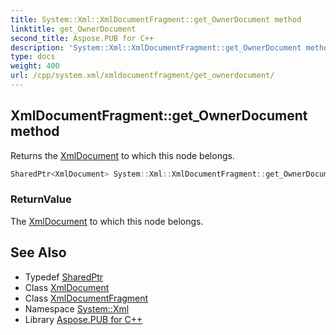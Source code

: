 ```yaml
---
title: System::Xml::XmlDocumentFragment::get_OwnerDocument method
linktitle: get_OwnerDocument
second_title: Aspose.PUB for C++
description: 'System::Xml::XmlDocumentFragment::get_OwnerDocument method. Returns the XmlDocument to which this node belongs in C++.'
type: docs
weight: 400
url: /cpp/system.xml/xmldocumentfragment/get_ownerdocument/
---
```

## XmlDocumentFragment::get_OwnerDocument method


Returns the [XmlDocument](../../xmldocument/) to which this node belongs.

```cpp
SharedPtr<XmlDocument> System::Xml::XmlDocumentFragment::get_OwnerDocument() override
```


### ReturnValue

The [XmlDocument](../../xmldocument/) to which this node belongs.

## See Also

* Typedef [SharedPtr](../../../system/sharedptr/)
* Class [XmlDocument](../../xmldocument/)
* Class [XmlDocumentFragment](../)
* Namespace [System::Xml](../../)
* Library [Aspose.PUB for C++](../../../)
